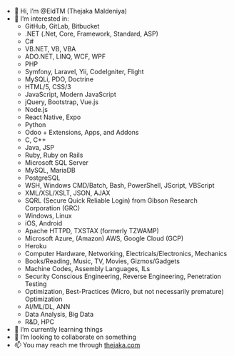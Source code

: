 - 👋 Hi, I’m @EldTM (Thejaka Maldeniya)
- 👀 I’m interested in:
  * GitHub, GitLab, Bitbucket
  * .NET (.Net, Core, Framework, Standard, ASP)
  * C#
  * VB.NET, VB, VBA
  * ADO.NET, LINQ, WCF, WPF
  * PHP
  * Symfony, Laravel, Yii, CodeIgniter, Flight
  * MySQLi, PDO, Doctrine
  * HTML/5, CSS/3
  * JavaScript, Modern JavaScript
  * jQuery, Bootstrap, Vue.js
  * Node.js
  * React Native, Expo
  * Python
  * Odoo + Extensions, Apps, and Addons
  * C, C++
  * Java, JSP
  * Ruby, Ruby on Rails
  * Microsoft SQL Server
  * MySQL, MariaDB
  * PostgreSQL
  * WSH, Windows CMD/Batch, Bash, PowerShell, JScript, VBScript
  * XML/XSL/XSLT, JSON, AJAX
  * SQRL (Secure Quick Reliable Login) from Gibson Research Corporation (GRC)
  * Windows, Linux
  * iOS, Android
  * Apache HTTPD, TXSTAX (formerly TZWAMP)
  * Microsoft Azure, (Amazon) AWS, Google Cloud (GCP)
  * Heroku
  * Computer Hardware, Networking, Electricals/Electronics, Mechanics
  * Books/Reading, Music, TV, Movies, Gizmos/Gadgets
  * Machine Codes, Assembly Languages, ILs
  * Security Conscious Engineering, Reverse Engineering, Penetration Testing
  * Optimization, Best-Practices (Micro, but not necessarily premature) Optimization
  * AI/ML/DL, ANN
  * Data Analysis, Big Data
  * R&D, HPC
- 🌱 I’m currently learning things
- 💞️ I’m looking to collaborate on something
- 📫 You may reach me through [thejaka.com](https://thejaka.com)

<!---
EldTM/EldTM is a ✨ special ✨ repository because its `README.md` (this file) appears on my GitHub profile.
You can click the Preview link to take a look at your changes.
--->
